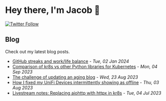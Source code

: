# Hey there, I'm Jacob 👋
[![Twitter Follow](https://img.shields.io/twitter/follow/_jacobtomlinson?style=social)](https://twitter.com/_jacobtomlinson)

## Blog

Check out my latest blog posts.

- [GitHub streaks and work/life balance](https://jacobtomlinson.dev/posts/2024/github-streaks-and-work/life-balance/) - *Tue, 02 Jan 2024*
- [Comparison of kr8s vs other Python libraries for Kubernetes](https://jacobtomlinson.dev/posts/2023/comparison-of-kr8s-vs-other-python-libraries-for-kubernetes/) - *Mon, 04 Sep 2023*
- [The challenge of updating an aging blog](https://jacobtomlinson.dev/posts/2023/the-challenge-of-updating-an-aging-blog/) - *Wed, 23 Aug 2023*
- [How I fixed my UniFi Devices intermittently showing as offline](https://jacobtomlinson.dev/posts/2023/how-i-fixed-my-unifi-devices-intermittently-showing-as-offline/) - *Thu, 03 Aug 2023*
- [Livestream notes: Replacing aiohttp with httpx in kr8s](https://jacobtomlinson.dev/posts/2023/livestream-notes-replacing-aiohttp-with-httpx-in-kr8s/) - *Tue, 04 Jul 2023*

